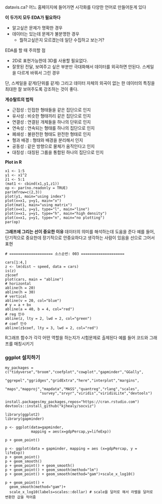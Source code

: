 datavis.ca? 어느 홈페이지에 들어가면 시각화를 다양한 언어로 만들어둔게 있다

**이 두가지 모두 EDA가 필요하다**
* 알고싶은 문제가 명확한 경우
* 데이터는 있는데 문제가 불분명한 경우
	* 뭘하고싶은지 모르겠는데 일단 수집하고 보는거?


EDA를 할 때 주의할 점
* 2D로 표현가능한데 3D를 사용할 필요없다.
* 잘못된 전달, 보여주고 싶은 부분만 극대화해서 데이터를 외곡하면 안된다. 스케일을 다르게 바꿔서 그린 경우

단, 스케일을 같게(단위를 같게) 그리고 데이터 자체의 외곡이 없는 한 데이터의 특징을 최대한 잘 보여주도록 강조하는 것이 좋다.

**게슈탈트의 법칙**
* 근접성 : 인접한 형태들을 같은 집단으로 인지
* 유사성 : 비슷한 형태끼리 같은 집단으로 인지
* 연결성 : 연결된 개체들을 하나의 단위로 인지
* 연속성 : 연속되는 형태를 하나의 집단으로 인지
* 폐쇄성 : 불완전한 형태도 완전한 형태로 인지
* 형과 배경 : 형태와 배경을 분리해서 인지
* 공동성 :  같은 방향으로 물체가 움직인다고 인지
* 대칭성 : 대칭된 그룹을 통합된 하나의 집단으로 인지

**Plot in R**
```
x1 <- 1:5
y1 <- x1^2
z1 <- 5:1
(mat1 <- cbind(x1,y1,z1))
op <- par(no.readonly = TRUE)
par(mfrow=c(2,3))
plot(y1, main="using index")
plot(x=x1, y=y1, main="x")
plot(mat1, main="using matrix")
plot(x=x1, y=y1, type="l", main="line")
plot(x=x1, y=y1, type="h", main="high density")
plot(x=x1, y=y1, type="n", main="no plotting")
par(op)

```

**그래프에 그리는 선이 중요한 이유**
데이터의 의미를 해석하는데 도움을 준다
예를 들어, 단기적으로 중요한데 장기적으로 안중요하다고 생각하는 사람이 있음을 선으로 그어서 표현
```
# ==================== 소스순번: 003 ==================== 

cars[1:4,]
z <- lm(dist ~ speed, data = cars)
is(z)
z$coef
plot(cars, main = "abline")
# horizontal
abline(h = 20)
abline(h = 30)
# vertical
abline(v = 20, col="blue")
# y = a + bx
abline(a = 40, b = 4, col="red")
# reg 인수
abline(z, lty = 2, lwd = 2, col="green")
# coef 인수
abline(z$coef, lty = 3, lwd = 2, col="red")
```

R그래프 함수가 각각 어떤 역할을 하는지가 시험문제로 출제된다
예를 들어 코드와 그래프를 매칭시키기

### ggplot 설치하기
```
my_packages = c("tidyverse","broom","coefplot","cowplot","gapminder","GGally",
                "ggrepel","ggridges","gridExtra","here","interplot","margins",
                "maps","mapproj","mapdata","MASS","quantreg","rlang","scales",
                "survey","srvyr","viridis","viridisLite","devtools")

install.packages(my_packages,repos="https://cran.rstudio.com")
devtools::install_github("kjhealy/socviz")

```

```
library(ggplot2)
library(gapminder)

p <- ggplot(data=gapminder,
            mapping = aes(x=gdpPercap,y=lifeExp))

p + geom_point()

p <- ggplot(data = gapminder, mapping = aes (x=gdpPercap, y = lifeExp))
p + geom_point()
p + geom_smooth()
p + geom_point() + geom_smooth()
p + geom_point() + geom_smooth(method="lm")
p + geom_point() + geom_smooth(method="gam")+scale_x_log10()

p + geom_point() + 
  geom_smooth(method="gam")+
  scale_x_log10(labels=scales::dollar) # scale을 달러로 해서 라벨을 달러로 변환한 값을 적어줌 
```
<!--stackedit_data:
eyJoaXN0b3J5IjpbLTQ3NzMwNjcyNCwzMjcyMDg1MDUsLTc1OT
Y3MTM3MCwtMzUxMTMyOTk1LC04NjgzODkwNzUsLTM0OTMzODcw
OSwtODAwMDA3MTk2LC0yMDQ5MDMyMjM2LC0zNDI0NjI0NDldfQ
==
-->